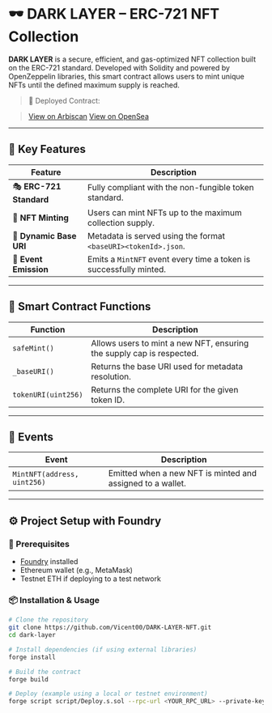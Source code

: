 # 🕶️ DARK LAYER – ERC-721 NFT Collection

**DARK LAYER** is a secure, efficient, and gas-optimized NFT collection built on the ERC-721 standard. Developed with Solidity and powered by OpenZeppelin libraries, this smart contract allows users to mint unique NFTs until the defined maximum supply is reached.

> 🧾 Deployed Contract:

> [View on Arbiscan](https://arbiscan.io/address/0xeb1cba8a9546bb96db2a626e85d374abee248bd3)
> [View on OpenSea](https://opensea.io/es/0x3207D31e5862F616AA92702a1C38A45e23bCF7b0)


---

## 🚀 Key Features

| Feature                 | Description                                                                 |
|-------------------------|-----------------------------------------------------------------------------|
| 🎭 **ERC-721 Standard** | Fully compliant with the non-fungible token standard.                       |
| 🎨 **NFT Minting**       | Users can mint NFTs up to the maximum collection supply.                   |
| 🔗 **Dynamic Base URI**  | Metadata is served using the format `<baseURI><tokenId>.json`.             |
| 📢 **Event Emission**    | Emits a `MintNFT` event every time a token is successfully minted.         |

---

## 🔧 Smart Contract Functions

| Function              | Description                                                               |
|------------------------|---------------------------------------------------------------------------|
| `safeMint()`           | Allows users to mint a new NFT, ensuring the supply cap is respected.    |
| `_baseURI()`           | Returns the base URI used for metadata resolution.                       |
| `tokenURI(uint256)`    | Returns the complete URI for the given token ID.                         |

---

## 📡 Events

| Event                          | Description                                                        |
|--------------------------------|--------------------------------------------------------------------|
| `MintNFT(address, uint256)`    | Emitted when a new NFT is minted and assigned to a wallet.        |

---

## ⚙️ Project Setup with Foundry

### 🔧 Prerequisites

- [Foundry](https://book.getfoundry.sh/getting-started/installation) installed  
- Ethereum wallet (e.g., MetaMask)  
- Testnet ETH if deploying to a test network  

### 📦 Installation & Usage

```bash
# Clone the repository
git clone https://github.com/Vicent00/DARK-LAYER-NFT.git
cd dark-layer

# Install dependencies (if using external libraries)
forge install

# Build the contract
forge build

# Deploy (example using a local or testnet environment)
forge script script/Deploy.s.sol --rpc-url <YOUR_RPC_URL> --private-key <YOUR_PRIVATE_KEY> --broadcast

